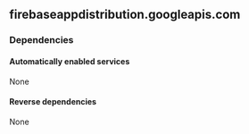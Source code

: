## firebaseappdistribution.googleapis.com

### Dependencies

#### Automatically enabled services

None

#### Reverse dependencies

None
